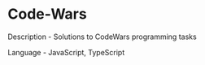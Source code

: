 # Code-Wars

Description - Solutions to CodeWars programming tasks

Language - JavaScript, TypeScript
